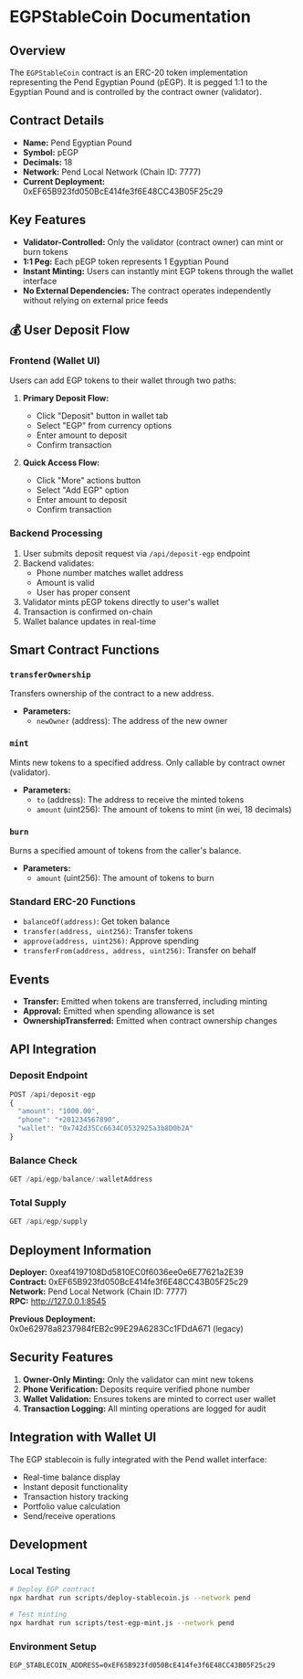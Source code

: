 # EGPStableCoin Documentation

## Overview

The `EGPStableCoin` contract is an ERC-20 token implementation representing the Pend Egyptian Pound (pEGP). It is pegged 1:1 to the Egyptian Pound and is controlled by the contract owner (validator).

## Contract Details

- **Name:** Pend Egyptian Pound
- **Symbol:** pEGP
- **Decimals:** 18
- **Network:** Pend Local Network (Chain ID: 7777)
- **Current Deployment:** 0xEF65B923fd050BcE414fe3f6E48CC43B05F25c29

## Key Features

- **Validator-Controlled:** Only the validator (contract owner) can mint or burn tokens
- **1:1 Peg:** Each pEGP token represents 1 Egyptian Pound
- **Instant Minting:** Users can instantly mint EGP tokens through the wallet interface
- **No External Dependencies:** The contract operates independently without relying on external price feeds

## 💰 User Deposit Flow

### Frontend (Wallet UI)
Users can add EGP tokens to their wallet through two paths:

1. **Primary Deposit Flow:**
   - Click "Deposit" button in wallet tab
   - Select "EGP" from currency options
   - Enter amount to deposit
   - Confirm transaction

2. **Quick Access Flow:**
   - Click "More" actions button
   - Select "Add EGP" option
   - Enter amount to deposit
   - Confirm transaction

### Backend Processing
1. User submits deposit request via `/api/deposit-egp` endpoint
2. Backend validates:
   - Phone number matches wallet address
   - Amount is valid
   - User has proper consent
3. Validator mints pEGP tokens directly to user's wallet
4. Transaction is confirmed on-chain
5. Wallet balance updates in real-time

## Smart Contract Functions

### `transferOwnership`
Transfers ownership of the contract to a new address.

- **Parameters:**
  - `newOwner` (address): The address of the new owner

### `mint`
Mints new tokens to a specified address. Only callable by contract owner (validator).

- **Parameters:**
  - `to` (address): The address to receive the minted tokens
  - `amount` (uint256): The amount of tokens to mint (in wei, 18 decimals)

### `burn`
Burns a specified amount of tokens from the caller's balance.

- **Parameters:**
  - `amount` (uint256): The amount of tokens to burn

### Standard ERC-20 Functions
- `balanceOf(address)`: Get token balance
- `transfer(address, uint256)`: Transfer tokens
- `approve(address, uint256)`: Approve spending
- `transferFrom(address, address, uint256)`: Transfer on behalf

## Events

- **Transfer:** Emitted when tokens are transferred, including minting
- **Approval:** Emitted when spending allowance is set
- **OwnershipTransferred:** Emitted when contract ownership changes

## API Integration

### Deposit Endpoint
```javascript
POST /api/deposit-egp
{
  "amount": "1000.00",
  "phone": "+201234567890",
  "wallet": "0x742d35Cc6634C0532925a3b8D0b2A"
}
```

### Balance Check
```javascript
GET /api/egp/balance/:walletAddress
```

### Total Supply
```javascript
GET /api/egp/supply
```

## Deployment Information

**Deployer:** 0xeaf4197108Dd5810EC0f6036ee0e6E77621a2E39  
**Contract:** 0xEF65B923fd050BcE414fe3f6E48CC43B05F25c29  
**Network:** Pend Local Network (Chain ID: 7777)  
**RPC:** http://127.0.0.1:8545  

**Previous Deployment:** 0x0e62978a8237984fEB2c99E29A6283Cc1FDdA671 (legacy)

## Security Features

1. **Owner-Only Minting:** Only the validator can mint new tokens
2. **Phone Verification:** Deposits require verified phone number
3. **Wallet Validation:** Ensures tokens are minted to correct user wallet
4. **Transaction Logging:** All minting operations are logged for audit

## Integration with Wallet UI

The EGP stablecoin is fully integrated with the Pend wallet interface:

- Real-time balance display
- Instant deposit functionality  
- Transaction history tracking
- Portfolio value calculation
- Send/receive operations

## Development

### Local Testing
```bash
# Deploy EGP contract
npx hardhat run scripts/deploy-stablecoin.js --network pend

# Test minting
npx hardhat run scripts/test-egp-mint.js --network pend
```

### Environment Setup
```env
EGP_STABLECOIN_ADDRESS=0xEF65B923fd050BcE414fe3f6E48CC43B05F25c29
```